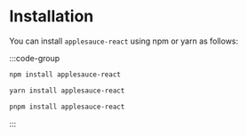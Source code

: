 # Installation

You can install `applesauce-react` using npm or yarn as follows:

:::code-group

```sh [npm]
npm install applesauce-react
```

```sh [yarn]
yarn install applesauce-react
```

```sh [pnpm]
pnpm install applesauce-react
```

:::
